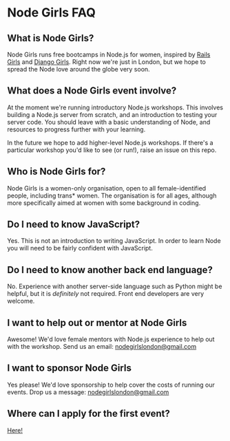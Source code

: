 # Node Girls FAQ

## What is Node Girls?

Node Girls runs free bootcamps in Node.js for women, inspired by [Rails Girls](http://railsgirls.com/) and [Django Girls](https://djangogirls.org/). Right now we're just in London, but we hope to spread the Node love around the globe very soon.

## What does a Node Girls event involve?

At the moment we're running introductory Node.js workshops. This involves building a Node.js server from scratch, and an introduction to testing your server code. You should leave with a basic understanding of Node, and resources to progress further with your learning.

In the future we hope to add higher-level Node.js workshops. If there's a particular workshop you'd like to see (or run!), raise an issue on this repo.

## Who is Node Girls for?

Node Girls is a women-only organisation, open to all female-identified people, including trans* women. The organisation is for all ages, although more specifically aimed at women with some background in coding.

## Do I need to know JavaScript?

Yes. This is not an introduction to writing JavaScript. In order to learn Node you will need to be fairly confident with JavaScript.

## Do I need to know another back end language?

No. Experience with another server-side language such as Python might be helpful, but it is *definitely* not required. Front end developers are very welcome.

## I want to help out or mentor at Node Girls

Awesome! We'd love female mentors with Node.js experience to help out with the workshop. Send us an email: nodegirlslondon@gmail.com

## I want to sponsor Node Girls

Yes please! We'd love sponsorship to help cover the costs of running our events. Drop us a message: nodegirlslondon@gmail.com

## Where can I apply for the first event?

[Here!](https://nodegirls.typeform.com/to/atW4HR)
